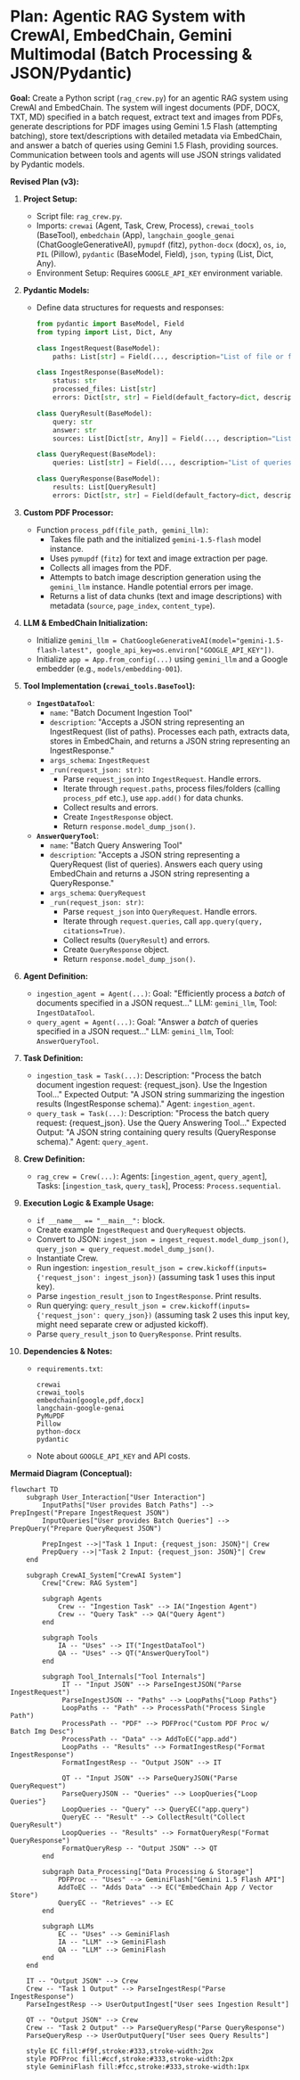 # Plan: Agentic RAG System with CrewAI, EmbedChain, Gemini Multimodal (Batch Processing & JSON/Pydantic)

**Goal:** Create a Python script (`rag_crew.py`) for an agentic RAG system using CrewAI and EmbedChain. The system will ingest documents (PDF, DOCX, TXT, MD) specified in a batch request, extract text and images from PDFs, generate descriptions for PDF images using Gemini 1.5 Flash (attempting batching), store text/descriptions with detailed metadata via EmbedChain, and answer a batch of queries using Gemini 1.5 Flash, providing sources. Communication between tools and agents will use JSON strings validated by Pydantic models.

**Revised Plan (v3):**

1.  **Project Setup:**
    *   Script file: `rag_crew.py`.
    *   Imports: `crewai` (Agent, Task, Crew, Process), `crewai_tools` (BaseTool), `embedchain` (App), `langchain_google_genai` (ChatGoogleGenerativeAI), `pymupdf` (fitz), `python-docx` (docx), `os`, `io`, `PIL` (Pillow), `pydantic` (BaseModel, Field), `json`, `typing` (List, Dict, Any).
    *   Environment Setup: Requires `GOOGLE_API_KEY` environment variable.

2.  **Pydantic Models:**
    *   Define data structures for requests and responses:
        ```python
        from pydantic import BaseModel, Field
        from typing import List, Dict, Any

        class IngestRequest(BaseModel):
            paths: List[str] = Field(..., description="List of file or folder paths to ingest.")

        class IngestResponse(BaseModel):
            status: str
            processed_files: List[str]
            errors: Dict[str, str] = Field(default_factory=dict, description="Dictionary mapping path to error message if processing failed.")

        class QueryResult(BaseModel):
            query: str
            answer: str
            sources: List[Dict[str, Any]] = Field(..., description="List of source nodes/metadata from EmbedChain.")

        class QueryRequest(BaseModel):
            queries: List[str] = Field(..., description="List of queries to answer.")

        class QueryResponse(BaseModel):
            results: List[QueryResult]
            errors: Dict[str, str] = Field(default_factory=dict, description="Dictionary mapping query to error message if answering failed.")
        ```

3.  **Custom PDF Processor:**
    *   Function `process_pdf(file_path, gemini_llm)`:
        *   Takes file path and the initialized `gemini-1.5-flash` model instance.
        *   Uses `pymupdf` (`fitz`) for text and image extraction per page.
        *   Collects all images from the PDF.
        *   Attempts to batch image description generation using the `gemini_llm` instance. Handle potential errors per image.
        *   Returns a list of data chunks (text and image descriptions) with metadata (`source`, `page_index`, `content_type`).

4.  **LLM & EmbedChain Initialization:**
    *   Initialize `gemini_llm = ChatGoogleGenerativeAI(model="gemini-1.5-flash-latest", google_api_key=os.environ["GOOGLE_API_KEY"])`.
    *   Initialize `app = App.from_config(...)` using `gemini_llm` and a Google embedder (e.g., `models/embedding-001`).

5.  **Tool Implementation (`crewai_tools.BaseTool`):**
    *   **`IngestDataTool`**:
        *   `name`: "Batch Document Ingestion Tool"
        *   `description`: "Accepts a JSON string representing an IngestRequest (list of paths). Processes each path, extracts data, stores in EmbedChain, and returns a JSON string representing an IngestResponse."
        *   `args_schema`: `IngestRequest`
        *   `_run(request_json: str)`:
            *   Parse `request_json` into `IngestRequest`. Handle errors.
            *   Iterate through `request.paths`, process files/folders (calling `process_pdf` etc.), use `app.add()` for data chunks.
            *   Collect results and errors.
            *   Create `IngestResponse` object.
            *   Return `response.model_dump_json()`.
    *   **`AnswerQueryTool`**:
        *   `name`: "Batch Query Answering Tool"
        *   `description`: "Accepts a JSON string representing a QueryRequest (list of queries). Answers each query using EmbedChain and returns a JSON string representing a QueryResponse."
        *   `args_schema`: `QueryRequest`
        *   `_run(request_json: str)`:
            *   Parse `request_json` into `QueryRequest`. Handle errors.
            *   Iterate through `request.queries`, call `app.query(query, citations=True)`.
            *   Collect results (`QueryResult`) and errors.
            *   Create `QueryResponse` object.
            *   Return `response.model_dump_json()`.

6.  **Agent Definition:**
    *   `ingestion_agent = Agent(...)`: Goal: "Efficiently process a *batch* of documents specified in a JSON request..." LLM: `gemini_llm`, Tool: `IngestDataTool`.
    *   `query_agent = Agent(...)`: Goal: "Answer a *batch* of queries specified in a JSON request..." LLM: `gemini_llm`, Tool: `AnswerQueryTool`.

7.  **Task Definition:**
    *   `ingestion_task = Task(...)`: Description: "Process the batch document ingestion request: {request_json}. Use the Ingestion Tool..." Expected Output: "A JSON string summarizing the ingestion results (IngestResponse schema)." Agent: `ingestion_agent`.
    *   `query_task = Task(...)`: Description: "Process the batch query request: {request_json}. Use the Query Answering Tool..." Expected Output: "A JSON string containing query results (QueryResponse schema)." Agent: `query_agent`.

8.  **Crew Definition:**
    *   `rag_crew = Crew(...)`: Agents: [`ingestion_agent`, `query_agent`], Tasks: [`ingestion_task`, `query_task`], Process: `Process.sequential`.

9.  **Execution Logic & Example Usage:**
    *   `if __name__ == "__main__":` block.
    *   Create example `IngestRequest` and `QueryRequest` objects.
    *   Convert to JSON: `ingest_json = ingest_request.model_dump_json()`, `query_json = query_request.model_dump_json()`.
    *   Instantiate Crew.
    *   Run ingestion: `ingestion_result_json = crew.kickoff(inputs={'request_json': ingest_json})` (assuming task 1 uses this input key).
    *   Parse `ingestion_result_json` to `IngestResponse`. Print results.
    *   Run querying: `query_result_json = crew.kickoff(inputs={'request_json': query_json})` (assuming task 2 uses this input key, might need separate crew or adjusted kickoff).
    *   Parse `query_result_json` to `QueryResponse`. Print results.

10. **Dependencies & Notes:**
    *   `requirements.txt`:
        ```
        crewai
        crewai_tools
        embedchain[google,pdf,docx]
        langchain-google-genai
        PyMuPDF
        Pillow
        python-docx
        pydantic
        ```
    *   Note about `GOOGLE_API_KEY` and API costs.

**Mermaid Diagram (Conceptual):**

```mermaid
flowchart TD
    subgraph User_Interaction["User Interaction"]
        InputPaths["User provides Batch Paths"] --> PrepIngest("Prepare IngestRequest JSON")
        InputQueries["User provides Batch Queries"] --> PrepQuery("Prepare QueryRequest JSON")

        PrepIngest -->|"Task 1 Input: {request_json: JSON}"| Crew
        PrepQuery -->|"Task 2 Input: {request_json: JSON}"| Crew
    end

    subgraph CrewAI_System["CrewAI System"]
        Crew["Crew: RAG System"]

        subgraph Agents
            Crew -- "Ingestion Task" --> IA("Ingestion Agent")
            Crew -- "Query Task" --> QA("Query Agent")
        end

        subgraph Tools
            IA -- "Uses" --> IT("IngestDataTool")
            QA -- "Uses" --> QT("AnswerQueryTool")
        end

        subgraph Tool_Internals["Tool Internals"]
             IT -- "Input JSON" --> ParseIngestJSON("Parse IngestRequest")
             ParseIngestJSON -- "Paths" --> LoopPaths{"Loop Paths"}
             LoopPaths -- "Path" --> ProcessPath("Process Single Path")
             ProcessPath -- "PDF" --> PDFProc("Custom PDF Proc w/ Batch Img Desc")
             ProcessPath -- "Data" --> AddToEC("app.add")
             LoopPaths -- "Results" --> FormatIngestResp("Format IngestResponse")
             FormatIngestResp -- "Output JSON" --> IT

             QT -- "Input JSON" --> ParseQueryJSON("Parse QueryRequest")
             ParseQueryJSON -- "Queries" --> LoopQueries{"Loop Queries"}
             LoopQueries -- "Query" --> QueryEC("app.query")
             QueryEC -- "Result" --> CollectResult("Collect QueryResult")
             LoopQueries -- "Results" --> FormatQueryResp("Format QueryResponse")
             FormatQueryResp -- "Output JSON" --> QT
        end

        subgraph Data_Processing["Data Processing & Storage"]
            PDFProc -- "Uses" --> GeminiFlash["Gemini 1.5 Flash API"]
            AddToEC -- "Adds Data" --> EC("EmbedChain App / Vector Store")
            QueryEC -- "Retrieves" --> EC
        end

        subgraph LLMs
            EC -- "Uses" --> GeminiFlash
            IA -- "LLM" --> GeminiFlash
            QA -- "LLM" --> GeminiFlash
        end
    end
    
    IT -- "Output JSON" --> Crew
    Crew -- "Task 1 Output" --> ParseIngestResp("Parse IngestResponse")
    ParseIngestResp --> UserOutputIngest["User sees Ingestion Result"]
    
    QT -- "Output JSON" --> Crew
    Crew -- "Task 2 Output" --> ParseQueryResp("Parse QueryResponse")
    ParseQueryResp --> UserOutputQuery["User sees Query Results"]

    style EC fill:#f9f,stroke:#333,stroke-width:2px
    style PDFProc fill:#ccf,stroke:#333,stroke-width:2px
    style GeminiFlash fill:#fcc,stroke:#333,stroke-width:1px
```